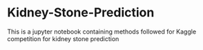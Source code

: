 # Kidney-Stone-Prediction

This is a jupyter notebook containing methods followed for Kaggle competition for kidney stone prediction 
